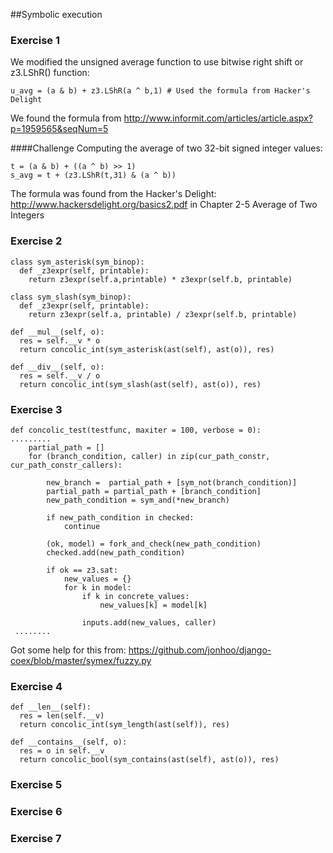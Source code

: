 ##Symbolic execution

### Exercise 1
We modified the unsigned average function to use bitwise right shift
or z3.LShR() function:

    u_avg = (a & b) + z3.LShR(a ^ b,1) # Used the formula from Hacker's Delight
    
We found the formula from http://www.informit.com/articles/article.aspx?p=1959565&seqNum=5

####Challenge
Computing the average of two 32-bit signed integer values:

    t = (a & b) + ((a ^ b) >> 1)
    s_avg = t + (z3.LShR(t,31) & (a ^ b))

The formula was found from the Hacker's Delight: http://www.hackersdelight.org/basics2.pdf in Chapter 2-5 Average of Two Integers

### Exercise 2

    class sym_asterisk(sym_binop):
      def _z3expr(self, printable):
        return z3expr(self.a,printable) * z3expr(self.b, printable)
    
    class sym_slash(sym_binop):
      def _z3expr(self, printable):
        return z3expr(self.a, printable) / z3expr(self.b, printable)
        
    def __mul__(self, o):
      res = self.__v * o
      return concolic_int(sym_asterisk(ast(self), ast(o)), res)
    
    def __div__(self, o):
      res = self.__v / o
      return concolic_int(sym_slash(ast(self), ast(o)), res)
      
### Exercise 3
    def concolic_test(testfunc, maxiter = 100, verbose = 0):
    .........
        partial_path = []
        for (branch_condition, caller) in zip(cur_path_constr, cur_path_constr_callers):
    
            new_branch =  partial_path + [sym_not(branch_condition)]
            partial_path = partial_path + [branch_condition]
            new_path_condition = sym_and(*new_branch)
    
            if new_path_condition in checked:
                continue
    
            (ok, model) = fork_and_check(new_path_condition)
            checked.add(new_path_condition)
    
            if ok == z3.sat:
                new_values = {}
                for k in model:
                    if k in concrete_values:
                        new_values[k] = model[k]
    
                    inputs.add(new_values, caller)
     ........
    
  Got some help for this from: https://github.com/jonhoo/django-coex/blob/master/symex/fuzzy.py
      
### Exercise 4

    def __len__(self):
      res = len(self.__v)
      return concolic_int(sym_length(ast(self)), res)
      
    def __contains__(self, o):
      res = o in self.__v
      return concolic_bool(sym_contains(ast(self), ast(o)), res)

### Exercise 5

### Exercise 6

### Exercise 7
